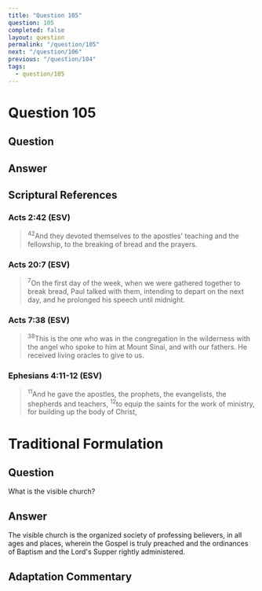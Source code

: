 ```yaml
---
title: "Question 105"
question: 105
completed: false
layout: question
permalink: "/question/105"
next: "/question/106"
previous: "/question/104"
tags:
  - question/105
---
```

# Question 105

## Question


## Answer


## Scriptural References
### Acts 2:42 (ESV)
> <sup>42</sup>And they devoted themselves to the apostles' teaching and the fellowship, to the breaking of bread and the prayers.

### Acts 20:7 (ESV)
> <sup>7</sup>On the first day of the week, when we were gathered together to break bread, Paul talked with them, intending to depart on the next day, and he prolonged his speech until midnight.

### Acts 7:38 (ESV)
> <sup>38</sup>This is the one who was in the congregation in the wilderness with the angel who spoke to him at Mount Sinai, and with our fathers. He received living oracles to give to us.

### Ephesians 4:11-12 (ESV)
> <sup>11</sup>And he gave the apostles, the prophets, the evangelists, the shepherds and teachers,
> <sup>12</sup>to equip the saints for the work of ministry, for building up the body of Christ,

# Traditional Formulation
## Question
What is the visible church?

## Answer
The visible church is the organized society of professing believers, in all ages and places, wherein the Gospel is truly preached and the ordinances of Baptism and the Lord's Supper rightly administered.

## Adaptation Commentary
